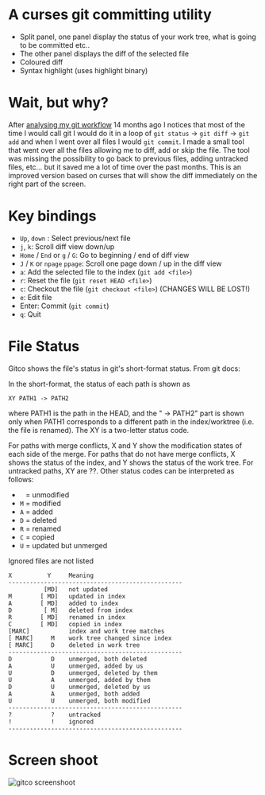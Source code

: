 A curses git committing utility
===============================

- Split panel, one panel display the status of your work tree, what is going to be committed etc..
- The other panel displays the diff of the selected file
- Coloured diff
- Syntax highlight (uses highlight binary)

Wait, but why?
==============

After [analysing my git workflow](https://visualize-your-git.herokuapp.com/) 14 months ago I notices that most of the time I would call git I would do it in a loop of `git status` -> `git diff` -> `git add` and when I went over all files I would `git commit`. I made a small tool that went over all the files allowing me to diff, add or skip the file.
The tool was missing the possibility to go back to previous files, adding untracked files, etc... but it saved me a lot of time over the past months.
This is an improved version based on curses that will show the diff immediately on the right part of the screen.

Key bindings
============
- `Up`, `down` : Select previous/next file
- `j`, `k`: Scroll diff view down/up
- `Home` / `End` or `g` / `G`: Go to beginning / end of diff view
- `J` / `K` or `npage` `ppage`: Scroll one page down / up in the diff view
- `a`: Add the selected file to the index (`git add <file>`)
- `r`: Reset the file (`git reset HEAD <file>`)
- `c`: Checkout the file (`git checkout <file>`) (CHANGES WILL BE LOST!)
- `e`: Edit file
- Enter: Commit (`git commit`)
- `q`: Quit

File Status
===========
Gitco shows the file's status in git's short-format status. From git docs:

In the short-format, the status of each path is shown as

`XY PATH1 -> PATH2`

where PATH1 is the path in the HEAD, and the " -> PATH2" part is shown only when PATH1 corresponds to a different path in the index/worktree (i.e. the file is renamed). The XY is a two-letter status
code.

For paths with merge conflicts, X and Y show the modification states of each side of the merge. For paths that do not have merge conflicts, X shows the status of the index, and Y shows the status of
the work tree. For untracked paths, XY are ??. Other status codes can be interpreted as follows:

- ` ` = unmodified
- `M` = modified
- `A` = added
- `D` = deleted
- `R` = renamed
- `C` = copied
- `U` = updated but unmerged

Ignored files are not listed

```
X          Y     Meaning
-------------------------------------------------
          [MD]   not updated
M        [ MD]   updated in index
A        [ MD]   added to index
D         [ M]   deleted from index
R        [ MD]   renamed in index
C        [ MD]   copied in index
[MARC]           index and work tree matches
[ MARC]     M    work tree changed since index
[ MARC]     D    deleted in work tree
-------------------------------------------------
D           D    unmerged, both deleted
A           U    unmerged, added by us
U           D    unmerged, deleted by them
U           A    unmerged, added by them
D           U    unmerged, deleted by us
A           A    unmerged, both added
U           U    unmerged, both modified
-------------------------------------------------
?           ?    untracked
!           !    ignored
-------------------------------------------------
```

Screen shoot
============

![gitco screenshoot](http://i.imgur.com/cmcnRVK.png)

